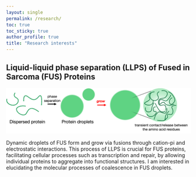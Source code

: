 ```yaml
---
layout: single
permalink: /research/
toc: true
toc_sticky: true
author_profile: true
title: "Research interests"
---
```

## Liquid-liquid phase separation (LLPS) of Fused in Sarcoma (FUS) Proteins
![LLPS](/assets/images/research/research_LLPS_1.png)

Dynamic droplets of FUS form and grow via fusions through cation-pi and electrostatic interactions. This process of LLPS is crucial for FUS proteins, facilitating cellular processes such as transcription and repair, by allowing individual proteins to aggregate into functional structures. I am interested in elucidating the molecular processes of coalescence in FUS droplets.